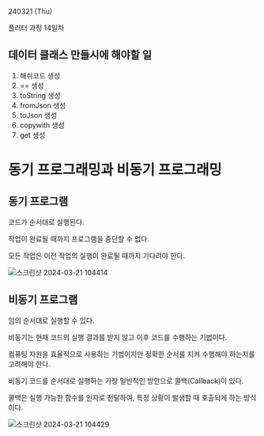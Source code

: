240321 (Thu)

플러터 과정 14일차

데이터 클래스 만들시에 해야할 일
-
1. 해쉬코드 생성
2. == 생성
3. toString 생성
4. fromJson 생성
5. toJson 생성
6. copywith 생성
7. get 생성

동기 프로그래밍과 비동기 프로그래밍
=
동기 프로그램
-
코드가 순서대로 실행된다.

작업이 완료될 때까지 프로그램을 중단할 수 없다.

모든 작업은 이전 작업의 실행이 완료될 때까지 기다려야 한다.

![스크린샷 2024-03-21 104414](https://github.com/BAUu/TIL/assets/44741680/281ee5d8-1296-4885-a1ff-e7b148fced97)

비동기 프로그램
-
임의 순서대로 실행할 수 있다.

비동기는 현재 코드의 실행 결과를 받지 않고 이후 코드를 수행하는 기법이다.

컴퓨팅 자원을 효율적으로 사용하는 기법이지만 정확한 순서를 지켜 수행해야 하는지를 고려해야 한다.

비동기 코드를 순서대로 실행하는 가장 일반적인 방안으로 콜백(Callback)이 있다.

콜백은 실행 가능한 함수를 인자로 전달하여, 특정 상황이 발생할 때 호출되게 하는 방식이다.

![스크린샷 2024-03-21 104429](https://github.com/BAUu/TIL/assets/44741680/5226624e-9924-4505-981e-39f57263db67)


